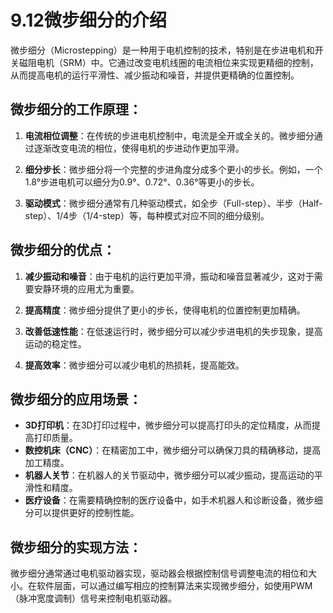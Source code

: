 # 9.12微步细分的介绍
微步细分（Microstepping）是一种用于电机控制的技术，特别是在步进电机和开关磁阻电机（SRM）中。它通过改变电机线圈的电流相位来实现更精细的控制，从而提高电机的运行平滑性、减少振动和噪音，并提供更精确的位置控制。

## 微步细分的工作原理：

1. **电流相位调整**：在传统的步进电机控制中，电流是全开或全关的。微步细分通过逐渐改变电流的相位，使得电机的步进动作更加平滑。
    
2. **细分步长**：微步细分将一个完整的步进角度分成多个更小的步长。例如，一个1.8°步进电机可以细分为0.9°、0.72°、0.36°等更小的步长。
    
3. **驱动模式**：微步细分通常有几种驱动模式，如全步（Full-step）、半步（Half-step）、1/4步（1/4-step）等，每种模式对应不同的细分级别。
    

## 微步细分的优点：

1. **减少振动和噪音**：由于电机的运行更加平滑，振动和噪音显著减少，这对于需要安静环境的应用尤为重要。
    
2. **提高精度**：微步细分提供了更小的步长，使得电机的位置控制更加精确。
    
3. **改善低速性能**：在低速运行时，微步细分可以减少步进电机的失步现象，提高运动的稳定性。
    
4. **提高效率**：微步细分可以减少电机的热损耗，提高能效。
    

## 微步细分的应用场景：

- **3D打印机**：在3D打印过程中，微步细分可以提高打印头的定位精度，从而提高打印质量。
- **数控机床（CNC）**：在精密加工中，微步细分可以确保刀具的精确移动，提高加工精度。
- **机器人关节**：在机器人的关节驱动中，微步细分可以减少振动，提高运动的平滑性和精度。
- **医疗设备**：在需要精确控制的医疗设备中，如手术机器人和诊断设备，微步细分可以提供更好的控制性能。

## 微步细分的实现方法：

微步细分通常通过电机驱动器实现，驱动器会根据控制信号调整电流的相位和大小。在软件层面，可以通过编写相应的控制算法来实现微步细分，如使用PWM（脉冲宽度调制）信号来控制电机驱动器。